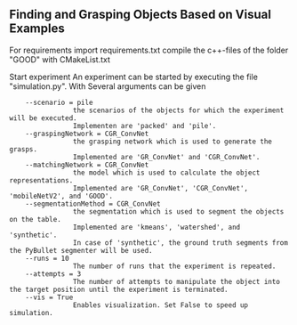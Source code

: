 ## Finding and Grasping Objects Based on Visual Examples
For requirements
    import requirements.txt
    compile the c++-files of the folder "GOOD" with CMakeList.txt

Start experiment
    An experiment can be started by executing the file "simulation.py". With Several arguments can be given 

        --scenario = pile
                    the scenarios of the objects for which the experiment will be executed. 
                    Implementen are 'packed' and 'pile'.
        --graspingNetwork = CGR_ConvNet
                    the grasping network which is used to generate the grasps. 
                    Implemented are 'GR_ConvNet' and 'CGR_ConvNet'.
        --matchingNetwork = CGR_ConvNet
                    the model which is used to calculate the object representations. 
                    Implemented are 'GR_ConvNet', 'CGR_ConvNet', 'mobileNetV2', and 'GOOD'.
        --segmentationMethod = CGR_ConvNet
                    the segmentation which is used to segment the objects on the table. 
                    Implemented are 'kmeans', 'watershed', and 'synthetic'. 
                    In case of 'synthetic', the ground truth segments from the PyBullet segmenter will be used.
        --runs = 10
                    The number of runs that the experiment is repeated.
        --attempts = 3
                    The number of attempts to manipulate the object into the target position until the experiment is terminated. 
        --vis = True
                    Enables visualization. Set False to speed up simulation.